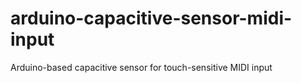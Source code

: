 # arduino-capacitive-sensor-midi-input
Arduino-based capacitive sensor for touch-sensitive MIDI input
